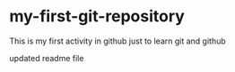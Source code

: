 # my-first-git-repository
This is my first activity in github just to learn git and github

updated readme file
